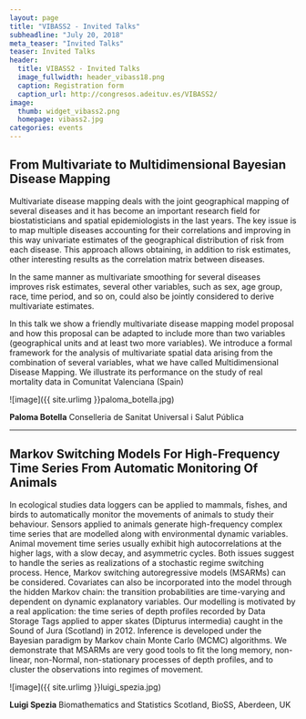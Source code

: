 ```yaml
---
layout: page
title: "VIBASS2 - Invited Talks"
subheadline: "July 20, 2018"
meta_teaser: "Invited Talks"
teaser: Invited Talks
header:
  title: VIBASS2 - Invited Talks
  image_fullwidth: header_vibass18.png
  caption: Registration form
  caption_url: http://congresos.adeituv.es/VIBASS2/
image:
  thumb: widget_vibass2.png
  homepage: vibass2.jpg
categories: events
---
```



## From Multivariate to Multidimensional Bayesian Disease Mapping


Multivariate disease mapping deals with the joint geographical mapping of several diseases and it has become an important research field for biostatisticians and spatial epidemiologists in the last years. The key issue is to map multiple diseases accounting for their correlations and improving in this way univariate estimates of the geographical distribution of risk from each disease. This approach allows obtaining, in addition to risk estimates, other interesting results as the correlation matrix between diseases.

In the same manner as multivariate smoothing for several diseases improves risk estimates, several other variables, such as sex, age group, race, time period, and so on, could also be jointly considered to derive multivariate estimates.

In this talk we show a friendly multivariate disease mapping model proposal and how this proposal can be adapted to include more than two variables (geographical units and at least two more variables). We introduce a formal framework for the analysis of multivariate spatial data arising from the combination of several variables, what we have called Multidimensional Disease Mapping. We illustrate its performance on the study of real mortality data in Comunitat Valenciana (Spain)

![image]({{ site.urlimg }}paloma_botella.jpg)

__Paloma Botella__
Conselleria de Sanitat Universal i Salut Pública


<hr>

## Markov Switching Models For High-Frequency Time Series From Automatic Monitoring Of Animals

In ecological studies data loggers can be applied to mammals, fishes, and birds to automatically monitor the movements of animals to study their behaviour. Sensors applied to animals generate high-frequency complex time series that are modelled along with environmental dynamic variables. Animal movement time series usually exhibit high autocorrelations at the higher lags, with a slow decay, and asymmetric cycles. Both issues suggest to handle the series as realizations of a stochastic regime switching process. Hence, Markov switching autoregressive models (MSARMs) can be considered. Covariates can also be incorporated into the model through the hidden Markov chain: the transition probabilities are time-varying and dependent on dynamic explanatory variables. Our modelling is motivated by a real application: the time series of depth profiles recorded by Data Storage Tags applied to apper skates (Dipturus intermedia) caught in the Sound of Jura (Scotland) in 2012. Inference is developed under the Bayesian paradigm by Markov chain Monte Carlo (MCMC) algorithms. We demonstrate that MSARMs are very good tools to fit the long memory, non-linear, non-Normal, non-stationary processes of depth profiles, and to cluster the observations into regimes of movement.

![image]({{ site.urlimg }}luigi_spezia.jpg)

__Luigi Spezia__
Biomathematics and Statistics Scotland, BioSS, Aberdeen, UK

